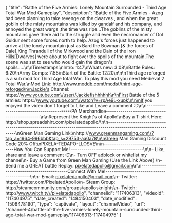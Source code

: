 {
    "title": "Battle of the Five Armies: Lonely Mountain Surrounded - Third Age Total War Mod Gameplay",
    "description": "Battle of the Five Armies - Azog had been planning to take revenge on the dwarves , and when the great goblin of the misty mountains was killed by gandalf and his company, and annoyed the great wargs ,the time was ripe...The goblins of the misty mountains gave there aid to the struggle and even the necromancer of Dol Guldur sent some forces north to help. Azog's forces just happened to arrive at the lonely mountain just as Bard the Bowman [& the forces of Dale],King Thranduil of the Mirkwood and the Dain of the Iron Hills[Dwarves] were about to fight over the spoils of the mountain.The scene was set to see who would gain the dragon's spoils.....\n\nTimestamps:\nIntro: 1:47\nWhats new: 3:08\nBattle Rules: 6:20\nArmy Comps: 7:55\nStart of the Battle: 12:20\n\n\nThird age reforged is a sub mod for Third Age total War.  To play this mod you need Medieval 2 Total War.\nMod Link: http:\/\/www.moddb.com\/mods\/third-age-reforged\n\nJackie's Channel: https:\/\/www.youtube.com\/user\/Jackiefishhhhhh\n\nFirst Battle of the 5 armies: https:\/\/www.youtube.com\/watch?v=rpAe9L-xupk\n\n\nIf you enjoyed the video don't forget to Like and Leave a comment :D\n\n-----------------------------------------PA Merchandise----------------------------------------------\n\nRepresent the Knight's of Apollo!\nBuy a T-shirt Here: http:\/\/shop.spreadshirt.com\/pixelatedapollo\/\n\n---------------------------------------------------------------------------------------------------------------\nGreen Man Gaming Link:\nhttp:\/\/www.greenmangaming.com\/?tap_a=1964-996bbb&tap_s=29753-aa0a78\n\nGreen Man Gaming Discount Code 20% Off:\nPIXELA-TEDAPO-LLOSVE\n\n----------------------------------How You Can Support Me! -----------------------------------\n\n- Like, share and leave a comment :D\n- Turn OFF adblock or whitelist my channel\n- Buy a Game from Green Man Gaming (Use the Link Above) \n- Send me a GREAT battle Replay: pixelatedapollo@gmail.com\n\n------------------------------------------Connect With Me!-----------------------------------------\n\n- Email: pixelatedapollo@gmail.com\n- Twitter: https:\/\/twitter.com\/PixelatedApollo\n- Steam Group:  http:\/\/steamcommunity.com\/groups\/apollosknights\n- Twitch: http:\/\/www.twitch.tv\/pixelatedapollo",
    "channelid": "117406313",
    "videoid": "117404975",
    "date_created": "1484150403",
    "date_modified": "1506478190",
    "type": "captivate",
    "layout": "channelVideo",
    "url": "\/channel-4\/battle-of-the-five-armies-lonely-mountain-surrounded-third-age-total-war-mod-gameplay\/117406313-117404975"
}